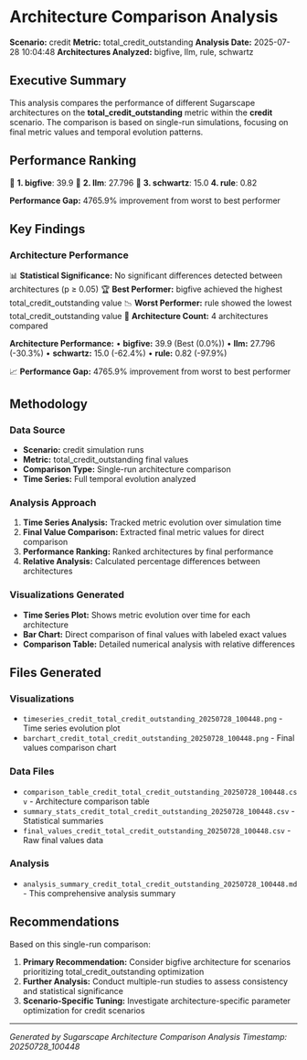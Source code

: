 # Architecture Comparison Analysis

**Scenario:** credit
**Metric:** total_credit_outstanding
**Analysis Date:** 2025-07-28 10:04:48
**Architectures Analyzed:** bigfive, llm, rule, schwartz

## Executive Summary

This analysis compares the performance of different Sugarscape architectures on the **total_credit_outstanding** metric within the **credit** scenario. The comparison is based on single-run simulations, focusing on final metric values and temporal evolution patterns.

## Performance Ranking

🥇 **1. bigfive**: 39.9
🥈 **2. llm**: 27.796
🥉 **3. schwartz**: 15.0
   **4. rule**: 0.82

**Performance Gap:** 4765.9% improvement from worst to best performer

## Key Findings

### Architecture Performance
📊 **Statistical Significance:** No significant differences detected between architectures (p ≥ 0.05)
🏆 **Best Performer:** bigfive achieved the highest total_credit_outstanding value
📉 **Worst Performer:** rule showed the lowest total_credit_outstanding value
🔢 **Architecture Count:** 4 architectures compared

**Architecture Performance:**
• **bigfive:** 39.9 (Best (0.0%))
• **llm:** 27.796 (-30.3%)
• **schwartz:** 15.0 (-62.4%)
• **rule:** 0.82 (-97.9%)

📈 **Performance Gap:** 4765.9% improvement from worst to best performer

## Methodology

### Data Source
- **Scenario:** credit simulation runs
- **Metric:** total_credit_outstanding final values
- **Comparison Type:** Single-run architecture comparison
- **Time Series:** Full temporal evolution analyzed

### Analysis Approach
1. **Time Series Analysis:** Tracked metric evolution over simulation time
2. **Final Value Comparison:** Extracted final metric values for direct comparison
3. **Performance Ranking:** Ranked architectures by final performance
4. **Relative Analysis:** Calculated percentage differences between architectures

### Visualizations Generated
- **Time Series Plot:** Shows metric evolution over time for each architecture
- **Bar Chart:** Direct comparison of final values with labeled exact values
- **Comparison Table:** Detailed numerical analysis with relative differences

## Files Generated

### Visualizations
- `timeseries_credit_total_credit_outstanding_20250728_100448.png` - Time series evolution plot
- `barchart_credit_total_credit_outstanding_20250728_100448.png` - Final values comparison chart

### Data Files
- `comparison_table_credit_total_credit_outstanding_20250728_100448.csv` - Architecture comparison table
- `summary_stats_credit_total_credit_outstanding_20250728_100448.csv` - Statistical summaries
- `final_values_credit_total_credit_outstanding_20250728_100448.csv` - Raw final values data

### Analysis
- `analysis_summary_credit_total_credit_outstanding_20250728_100448.md` - This comprehensive analysis summary

## Recommendations

Based on this single-run comparison:
1. **Primary Recommendation:** Consider bigfive architecture for scenarios prioritizing total_credit_outstanding optimization
2. **Further Analysis:** Conduct multiple-run studies to assess consistency and statistical significance
3. **Scenario-Specific Tuning:** Investigate architecture-specific parameter optimization for credit scenarios


---
*Generated by Sugarscape Architecture Comparison Analysis*
*Timestamp: 20250728_100448*
